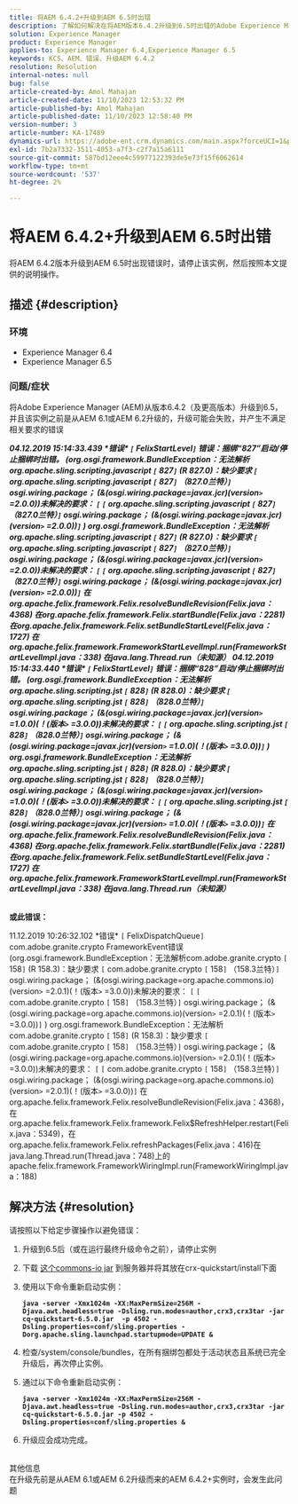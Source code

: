 ```yaml
---
title: 将AEM 6.4.2+升级到AEM 6.5时出错
description: 了解如何解决在将AEM版本6.4.2升级到6.5时出错的Adobe Experience Manager问题。
solution: Experience Manager
product: Experience Manager
applies-to: Experience Manager 6.4,Experience Manager 6.5
keywords: KCS、AEM、错误、升级AEM 6.4.2
resolution: Resolution
internal-notes: null
bug: false
article-created-by: Amol Mahajan
article-created-date: 11/10/2023 12:53:32 PM
article-published-by: Amol Mahajan
article-published-date: 11/10/2023 12:58:40 PM
version-number: 3
article-number: KA-17489
dynamics-url: https://adobe-ent.crm.dynamics.com/main.aspx?forceUCI=1&pagetype=entityrecord&etn=knowledgearticle&id=b6cbe324-c87f-ee11-8179-6045bd006b25
exl-id: 7b2a7332-3511-4053-a7f3-c2f7a15a6111
source-git-commit: 587bd12eee4c59977122393de5e73f15f6062614
workflow-type: tm+mt
source-wordcount: '537'
ht-degree: 2%

---
```


# 将AEM 6.4.2+升级到AEM 6.5时出错


将AEM 6.4.2版本升级到AEM 6.5时出现错误时，请停止该实例，然后按照本文提供的说明操作。

## 描述 {#description}


### <b>环境</b>

- Experience Manager 6.4
- Experience Manager 6.5


### <b>问题/症状</b>

将Adobe Experience Manager (AEM)从版本6.4.2（及更高版本）升级到6.5，并且该实例之前是从AEM 6.1或AEM 6.2升级的，升级可能会失败，并产生不满足相关要求的错误

<b>*04.12.2019 15:14:33.439 \*错误\* `[` FelixStartLevel`]`  错误：捆绑“827”启动/停止捆绑时出错。 (org.osgi.framework.BundleException：无法解析org.apache.sling.scripting.javascript `[` 827`]` (R 827.0)：缺少要求 `[` org.apache.sling.scripting.javascript `[` 827`]` （827.0兰特）`]`  osgi.wiring.package； (&amp;(osgi.wiring.package=javax.jcr)(version`>` =2.0.0))未解决的要求： `[` `[` org.apache.sling.scripting.javascript `[` 827`]` （827.0兰特）`]`  osgi.wiring.package； (&amp;(osgi.wiring.package=javax.jcr)(version`>` =2.0.0))`]` )*
*org.osgi.framework.BundleException：无法解析org.apache.sling.scripting.javascript `[` 827`]` (R 827.0)：缺少要求 `[` org.apache.sling.scripting.javascript `[` 827`]` （827.0兰特）`]`  osgi.wiring.package； (&amp;(osgi.wiring.package=javax.jcr)(version`>` =2.0.0))未解决的要求： `[` `[` org.apache.sling.scripting.javascript `[` 827`]` （827.0兰特）`]`  osgi.wiring.package； (&amp;(osgi.wiring.package=javax.jcr)(version`>` =2.0.0))`]`*
*在org.apache.felix.framework.Felix.resolveBundleRevision(Felix.java：4368)*
*在org.apache.felix.framework.Felix.startBundle(Felix.java：2281)*
*在org.apache.felix.framework.Felix.setBundleStartLevel(Felix.java：1727)*
*在org.apache.felix.framework.FrameworkStartLevelImpl.run(FrameworkStartLevelImpl.java：338)*
*在java.lang.Thread.run（未知源）*
*04.12.2019 15:14:33.440 \*错误\* `[` FelixStartLevel`]`  错误：捆绑“828”启动/停止捆绑时出错。 (org.osgi.framework.BundleException：无法解析org.apache.sling.scripting.jst `[` 828`]` (R 828.0)：缺少要求 `[` org.apache.sling.scripting.jst `[` 828`]` （828.0兰特）`]`  osgi.wiring.package； (&amp;(osgi.wiring.package=javax.jcr)(version`>` =1.0.0)(！(版本`>` =3.0.0))未解决的要求： `[` `[` org.apache.sling.scripting.jst `[` 828`]` （828.0兰特）`]`  osgi.wiring.package； (&amp;(osgi.wiring.package=javax.jcr)(version`>` =1.0.0)(！(版本`>` =3.0.0))`]` )*
*org.osgi.framework.BundleException：无法解析org.apache.sling.scripting.jst `[` 828`]` (R 828.0)：缺少要求 `[` org.apache.sling.scripting.jst `[` 828`]` （828.0兰特）`]`  osgi.wiring.package； (&amp;(osgi.wiring.package=javax.jcr)(version`>` =1.0.0)(！(版本`>` =3.0.0))未解决的要求： `[` `[` org.apache.sling.scripting.jst `[` 828`]` （828.0兰特）`]`  osgi.wiring.package； (&amp;(osgi.wiring.package=javax.jcr)(version`>` =1.0.0)(！(版本`>` =3.0.0))`]`*
*在org.apache.felix.framework.Felix.resolveBundleRevision(Felix.java：4368)*
*在org.apache.felix.framework.Felix.startBundle(Felix.java：2281)*
*在org.apache.felix.framework.Felix.setBundleStartLevel(Felix.java：1727)*
*在org.apache.felix.framework.FrameworkStartLevelImpl.run(FrameworkStartLevelImpl.java：338)*
*在java.lang.Thread.run（未知源）*

<br>或此错误：</b>

11.12.2019 10:26:32.102 \*错误\* `[` FelixDispatchQueue`]`  com.adobe.granite.crypto FrameworkEvent错误(org.osgi.framework.BundleException：无法解析com.adobe.granite.crypto `[` 158`]` (R 158.3)：缺少要求 `[` com.adobe.granite.crypto `[` 158`]` （158.3兰特）`]`  osgi.wiring.package； (&amp;(osgi.wiring.package=org.apache.commons.io)(version`>` =2.0.1)(！(版本`>` =3.0.0))未解决的要求： `[` `[` com.adobe.granite.crypto `[` 158`]` （158.3兰特）`]`  osgi.wiring.package； (&amp;(osgi.wiring.package=org.apache.commons.io)(version`>` =2.0.1)(！(版本`>` =3.0.0))`]` ) org.osgi.framework.BundleException：无法解析com.adobe.granite.crypto `[` 158`]` (R 158.3)：缺少要求 `[` com.adobe.granite.crypto `[` 158`]` （158.3兰特）`]`  osgi.wiring.package； (&amp;(osgi.wiring.package=org.apache.commons.io)(version`>` =2.0.1)(！(版本`>` =3.0.0))未解决的要求： `[` `[` com.adobe.granite.crypto `[` 158`]` （158.3兰特）`]`  osgi.wiring.package； (&amp;(osgi.wiring.package=org.apache.commons.io)(version`>` =2.0.1)(！(版本`>` =3.0.0))`]`
在org.apache.felix.framework.Felix.resolveBundleRevision(Felix.java：4368)，在org.apache.felix.framework.Felix.framework.Felix$RefreshHelper.restart(Felix.java：5349)，在org.apache.felix.framework.Felix.refreshPackages(Felix.java：416)在java.lang.Thread.run(Thread.java：748)上的apache.felix.framework.FrameworkWiringImpl.run(FrameworkWiringImpl.java：188)


## 解决方法 {#resolution}

请按照以下给定步骤操作以避免错误：
1. 升级到6.5后（或在运行最终升级命令之前），请停止实例
2. 下载 [这个commons-io jar](https://repo1.maven.org/maven2/commons-io/commons-io/2.6/commons-io-2.6.jar) 到服务器并将其放在crx-quickstart/install下面
3. 使用以下命令重新启动实例：

   <b>`java -server -Xmx1024m -XX:MaxPermSize=256M -Djava.awt.headless=true -Dsling.run.modes=author,crx3,crx3tar -jar cq-quickstart-6.5.0.jar  -p 4502 -Dsling.properties=conf/sling.properties -Dorg.apache.sling.launchpad.startupmode=UPDATE &`</b>
4. 检查/system/console/bundles，在所有捆绑包都处于活动状态且系统已完全升级后，再次停止实例。
5. 通过以下命令重新启动实例：

   <b>`java -server -Xmx1024m -XX:MaxPermSize=256M -Djava.awt.headless=true -Dsling.run.modes=author,crx3,crx3tar -jar cq-quickstart-6.5.0.jar -p 4502 -Dsling.properties=conf/sling.properties &`</b>
6. 升级应会成功完成。

<br>其他信息<br>
在升级先前是从AEM 6.1或AEM 6.2升级而来的AEM 6.4.2+实例时，会发生此问题
